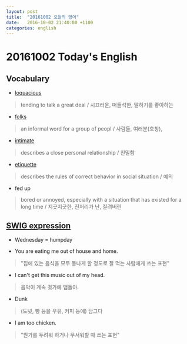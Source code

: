 ```yaml
---
layout: post
title:  "20161002 오늘의 영어"
date:   2016-10-02 21:40:00 +1100
categories: english
---
```


# 20161002 Today's English

## Vocabulary

* [loquacious](http://t1.daumcdn.net/language/4F7155B40258F30054)

> tending to talk a great deal / 시끄러운, 떠들석한, 말하기를 좋아하는

* [folks](http://t1.daumcdn.net/language/4F714F4B052A3A001F)

> an informal word for a group of peopl / 사람들, 여러분(호칭), 

* [intimate](http://t1.daumcdn.net/language/4F715390052C8D0098)

> describes a close personal relationship / 친밀함

* [etiquette](http://t1.daumcdn.net/language/4F714E020528620018)

> describes the rules of correct behavior in social situation / 예의

* fed up

> bored or annoyed, especially with a situation that has existed for a long time / 지긋지긋한, 진저리가 난, 질려버린

## [SWIG expression](https://www.facebook.com/sharewhatiget)

* Wednesday = humpday

* You are eating me out of house and home.

> "집에 있는 음식을 모두 동나게 할 정도로 잘 먹는 사람에게 쓰는 표현"

* I can't get this music out of my head.

> 음악이 계속 귓가에 맴돌아.

* Dunk

> (도넛, 빵 등을 우유, 커피 등에) 담그다

* I am too chicken.

> "뭔가를 두려워 하거나 무서워할 때 쓰는 표현"